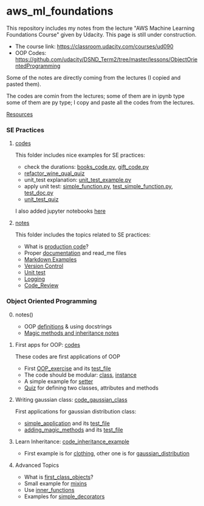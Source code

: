 # aws_ml_foundations

This repository includes my notes from the lecture "AWS Machine Learning Foundations Course" given by Udacity.
This page is still under construction. 

- The course link: https://classroom.udacity.com/courses/ud090
- OOP Codes: https://github.com/udacity/DSND_Term2/tree/master/lessons/ObjectOrientedProgramming

Some of the notes are directly coming from the lectures (I copied and pasted them). 

The codes are comin from the lectures; some of them are in ipynb type some of them are py type; I copy and paste all the 
codes from the lectures.

[Resources](https://github.com/pelinbalci/aws_ml_foundations/blob/master/Resources.md)

### SE Practices

1. [codes](https://github.com/pelinbalci/aws_ml_foundations/tree/master/SE_Practices/codes)

    This folder includes nice examples for SE practices: 
        
    - check the durations: [books_code.py](https://github.com/pelinbalci/aws_ml_foundations/blob/master/SE_Practices/codes/0_optimizing_code_common_books.py), [gift_code.py](https://github.com/pelinbalci/aws_ml_foundations/blob/master/SE_Practices/codes/1_optimizing_code_holiday_gifts.py)
    - [refactor_wine_qual_quiz](https://github.com/pelinbalci/aws_ml_foundations/blob/master/SE_Practices/codes/2_refactor_wine_quality.py)   
    - unit_test explanation: [unit_test_example.py](https://github.com/pelinbalci/aws_ml_foundations/blob/master/SE_Practices/codes/3_unit_test_simple_ex.py)
    - apply unit test: [simple_function.py](https://github.com/pelinbalci/aws_ml_foundations/blob/master/SE_Practices/codes/simple_function.py), [test_simple_function.py](https://github.com/pelinbalci/aws_ml_foundations/blob/master/SE_Practices/codes/test_simple_function.py), [test_doc.py]()  
    - [unit_test_quiz](https://github.com/pelinbalci/aws_ml_foundations/blob/master/SE_Practices/codes/test_nearest.py)
    
    I also added jupyter notebooks [here](https://github.com/pelinbalci/aws_ml_foundations/tree/master/SE_Practices/jupyter_notebooks)

2. [notes](https://github.com/pelinbalci/aws_ml_foundations/tree/master/SE_Practices/notes)
    
    This folder includes the topics related to SE practices:
    
    - What is [production code](https://github.com/pelinbalci/aws_ml_foundations/blob/master/SE_Practices/notes/1_Production_Code.md)?
    - Proper [documentation](https://github.com/pelinbalci/aws_ml_foundations/blob/master/SE_Practices/notes/2_Documentation.md) and read_me files
    - [Markdown Examples](https://github.com/pelinbalci/aws_ml_foundations/blob/master/SE_Practices/notes/3_Markdown_Examples.md)
    - [Version Control](https://github.com/pelinbalci/aws_ml_foundations/blob/master/SE_Practices/notes/4_Version_Control.md)
    - [Unit test](https://github.com/pelinbalci/aws_ml_foundations/blob/master/SE_Practices/notes/5_Unit_Test.md)
    - [Logging](https://github.com/pelinbalci/aws_ml_foundations/blob/master/SE_Practices/notes/6_Logging.md)
    - [Code_Review](https://github.com/pelinbalci/aws_ml_foundations/blob/master/SE_Practices/notes/7_Code_Review.md)
 
 
### Object Oriented Programming

0. notes()
    - OOP [definitions](https://github.com/pelinbalci/aws_ml_foundations/blob/master/OOP/notes/0_OOP_definitions.md) & using docstrings
    - [Magic methods and inheritance notes](https://github.com/pelinbalci/aws_ml_foundations/blob/master/OOP/notes/1_magic_methods_inheritance.md)
    

1. First apps for OOP: [codes](https://github.com/pelinbalci/aws_ml_foundations/tree/master/OOP/codes)
    
    These codes are first applications of OOP
    - First [OOP_exercise](https://github.com/pelinbalci/aws_ml_foundations/blob/master/OOP/codes/shirt_example.py) and its [test_file](https://github.com/pelinbalci/aws_ml_foundations/blob/master/OOP/codes/test_shirt_ex.py)
    - The code should be modular: [class](https://github.com/pelinbalci/aws_ml_foundations/blob/master/OOP/codes/modular_shirt_class.py), [instance](https://github.com/pelinbalci/aws_ml_foundations/blob/master/OOP/codes/modular_shirt_example.py)
    - A simple example for [setter](https://github.com/pelinbalci/aws_ml_foundations/blob/master/OOP/codes/setter_example.py)
    - [Quiz](https://github.com/pelinbalci/aws_ml_foundations/blob/master/OOP/codes/quiz_exercise.py) for defining two classes, attributes and methods

2. Writing gaussian class: [code_gaussian_class](https://github.com/pelinbalci/aws_ml_foundations/tree/master/OOP/code_gaussian_class)

    First applications for gaussian distribution class:
    - [simple_application](https://github.com/pelinbalci/aws_ml_foundations/blob/master/OOP/code_gaussian_class/gaussian_distribution_exercise.py) and its [test_file](https://github.com/pelinbalci/aws_ml_foundations/blob/master/OOP/code_gaussian_class/test.py)
    - [adding_magic_methods](https://github.com/pelinbalci/aws_ml_foundations/blob/master/OOP/code_gaussian_class/gaussian_with_magic.py) and its [test_file](https://github.com/pelinbalci/aws_ml_foundations/blob/master/OOP/code_gaussian_class/test_magic.py)
    

3. Learn Inheritance: [code_inheritance_example](https://github.com/pelinbalci/aws_ml_foundations/tree/master/OOP/code_inheritance_example)
    - First example is for [clothing](https://github.com/pelinbalci/aws_ml_foundations/blob/master/OOP/code_inheritance_example/clothing_example.py), other one is for [gaussian_distribution](https://github.com/pelinbalci/aws_ml_foundations/blob/master/OOP/code_inheritance_example/gaussian_distribution.py)
    
  
4. Advanced Topics 
    - What is [first_class_objects](https://github.com/pelinbalci/aws_ml_foundations/blob/master/OOP/advanced_topics/first_class_objects.py)?
    - Small example for [mixins](https://github.com/pelinbalci/aws_ml_foundations/blob/master/OOP/advanced_topics/mixin.py)
    - Use [inner_functions](https://github.com/pelinbalci/aws_ml_foundations/blob/master/OOP/advanced_topics/inner_functions.py)
    - Examples for [simple_decorators](https://github.com/pelinbalci/aws_ml_foundations/blob/master/OOP/advanced_topics/simple_decorators.py)
    

